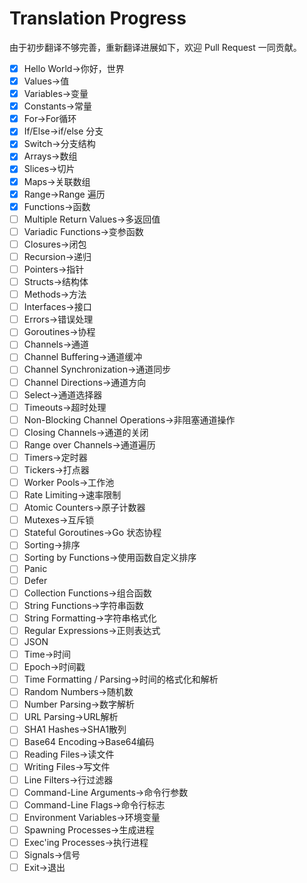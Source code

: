 # Translation Progress
由于初步翻译不够完善，重新翻译进展如下，欢迎 Pull Request 一同贡献。

- [x] Hello World->你好，世界
- [x] Values->值
- [x] Variables->变量
- [x] Constants->常量
- [x] For->For循环
- [x] If/Else->if/else 分支
- [x] Switch->分支结构
- [x] Arrays->数组
- [x] Slices->切片
- [x] Maps->关联数组
- [x] Range->Range 遍历
- [x] Functions->函数
- [ ] Multiple Return Values->多返回值
- [ ] Variadic Functions->变参函数
- [ ] Closures->闭包
- [ ] Recursion->递归
- [ ] Pointers->指针
- [ ] Structs->结构体
- [ ] Methods->方法
- [ ] Interfaces->接口
- [ ] Errors->错误处理
- [ ] Goroutines->协程
- [ ] Channels->通道
- [ ] Channel Buffering->通道缓冲
- [ ] Channel Synchronization->通道同步
- [ ] Channel Directions->通道方向
- [ ] Select->通道选择器
- [ ] Timeouts->超时处理
- [ ] Non-Blocking Channel Operations->非阻塞通道操作
- [ ] Closing Channels->通道的关闭
- [ ] Range over Channels->通道遍历
- [ ] Timers->定时器
- [ ] Tickers->打点器
- [ ] Worker Pools->工作池
- [ ] Rate Limiting->速率限制
- [ ] Atomic Counters->原子计数器
- [ ] Mutexes->互斥锁
- [ ] Stateful Goroutines->Go 状态协程
- [ ] Sorting->排序
- [ ] Sorting by Functions->使用函数自定义排序
- [ ] Panic
- [ ] Defer
- [ ] Collection Functions->组合函数
- [ ] String Functions->字符串函数
- [ ] String Formatting->字符串格式化
- [ ] Regular Expressions->正则表达式
- [ ] JSON
- [ ] Time->时间
- [ ] Epoch->时间戳
- [ ] Time Formatting / Parsing->时间的格式化和解析
- [ ] Random Numbers->随机数
- [ ] Number Parsing->数字解析
- [ ] URL Parsing->URL解析
- [ ] SHA1 Hashes->SHA1散列
- [ ] Base64 Encoding->Base64编码
- [ ] Reading Files->读文件
- [ ] Writing Files->写文件
- [ ] Line Filters->行过滤器
- [ ] Command-Line Arguments->命令行参数
- [ ] Command-Line Flags->命令行标志
- [ ] Environment Variables->环境变量
- [ ] Spawning Processes->生成进程
- [ ] Exec'ing Processes->执行进程
- [ ] Signals->信号
- [ ] Exit->退出